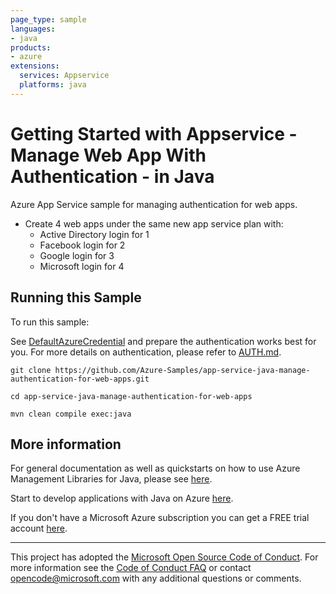 ```yaml
---
page_type: sample
languages:
- java
products:
- azure
extensions:
  services: Appservice
  platforms: java
---
```


# Getting Started with Appservice - Manage Web App With Authentication - in Java #


  Azure App Service sample for managing authentication for web apps.
   - Create 4 web apps under the same new app service plan with:
     - Active Directory login for 1
     - Facebook login for 2
     - Google login for 3
     - Microsoft login for 4
 

## Running this Sample ##

To run this sample:

See [DefaultAzureCredential](https://github.com/Azure/azure-sdk-for-java/tree/master/sdk/identity/azure-identity#defaultazurecredential) and prepare the authentication works best for you. For more details on authentication, please refer to [AUTH.md](https://github.com/Azure/azure-sdk-for-java/blob/master/sdk/resourcemanager/docs/AUTH.md).

    git clone https://github.com/Azure-Samples/app-service-java-manage-authentication-for-web-apps.git

    cd app-service-java-manage-authentication-for-web-apps

    mvn clean compile exec:java

## More information ##

For general documentation as well as quickstarts on how to use Azure Management Libraries for Java, please see [here](https://aka.ms/azsdk/java/mgmt).

Start to develop applications with Java on Azure [here](http://azure.com/java).

If you don't have a Microsoft Azure subscription you can get a FREE trial account [here](http://go.microsoft.com/fwlink/?LinkId=330212).

---

This project has adopted the [Microsoft Open Source Code of Conduct](https://opensource.microsoft.com/codeofconduct/). For more information see the [Code of Conduct FAQ](https://opensource.microsoft.com/codeofconduct/faq/) or contact [opencode@microsoft.com](mailto:opencode@microsoft.com) with any additional questions or comments.